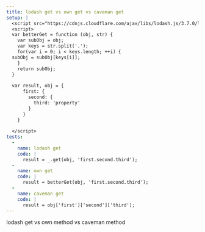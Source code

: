 ```yaml
---
title: lodash get vs own get vs caveman get
setup: |
  <script src="https://cdnjs.cloudflare.com/ajax/libs/lodash.js/3.7.0/lodash.min.js"></script>
  <script>
  var betterGet = function (obj, str) {
    var subObj = obj;
    var keys = str.split('.');
    for(var i = 0; i < keys.length; ++i) {
  subObj = subObj[keys[i]];
    }
    return subObj;
  }
  
  var result, obj = {
      first: {
        second: {
          third: 'property'
        }
      }
    }
  
  </script>
tests:
  -
    name: lodash get
    code: |
      result = _.get(obj, 'first.second.third');
  -
    name: own get
    code: |
      result = betterGet(obj, 'first.second.third');
  -
    name: caveman get
    code: |
      result = obj['first']['second']['third'];
---
```

lodash get vs own method vs caveman method
